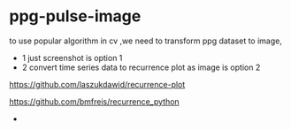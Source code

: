 # ppg-pulse-image



to use popular algorithm in cv ,we need to transform ppg dataset to image,

* 1 just screenshot is option 1
* 2  convert time series data to recurrence plot as image is option 2
  
https://github.com/laszukdawid/recurrence-plot

https://github.com/bmfreis/recurrence_python

* 
